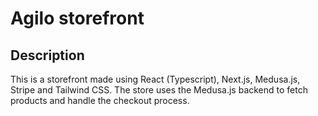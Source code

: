 # Agilo storefront

## Description

This is a storefront made using React (Typescript), Next.js, Medusa.js, Stripe and Tailwind CSS. The store uses the Medusa.js backend to fetch products and handle the checkout process.
